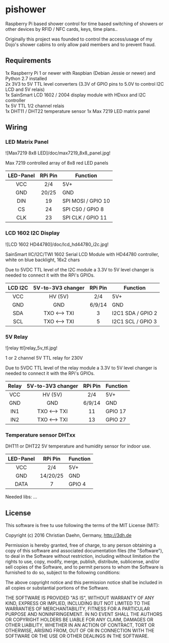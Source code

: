 # pishower

Raspberry Pi based shower control for time based switching of showers or other devices by RFID / NFC cards, keys, time plans..

Originally this project was founded to control the access/usage of my Dojo's shower cabins to only allow paid members and to prevent fraud.

## Requirements

1x Raspberry Pi 1 or newer with Raspbian (Debian Jessie or newer) and Python 2.7 installed  
2x 3V3 to 5V TTL level converters (3.3V of GPIO pins to 5.0V to control I2C LCD and 5V relais)  
1x SainSmart LCD 1602 / 2004 display module with HDxxx and I2C controller  
1x 5V TTL 1/2 channel relais  
1x DHT11 / DHT22 temperature sensor
1x Max 7219 LED matrix panel

## Wiring

### LED Matrix Panel

![Max7219 8x8 LED]/doc/max7219_8x8_panel.jpg!

Max 7219 controlled array of 8x8 red LED panels

| LED-Panel | RPi Pin | Function  |
|:---------:|:-------:|-----------|
|VCC        | 2/4     | 5V+       | 
|GND        | 20/25   | GND       |
|DIN        | 19      | SPI MOSI / GPIO 10 |
|CS         | 24      | SPI CS0 / GPIO 8 |
|CLK        | 23      | SPI CLK / GPIO 11 |

### LCD 1602 I2C Display

![LCD 1602 HD44780]/doc/lcd_hd44780_i2c.jpg!

SainSmart IIC/I2C/TWI 1602 Serial LCD Module with HD44780 controller, white on blue backlight, 16x2 chars

Due to 5VDC TTL level of the I2C module a 3.3V to 5V level changer is needed to connect it with the RPi's GPIOs.

| LCD I2C | 5V-to-3V3 changer | RPi Pin | Function |
|:-------:|:-----------------:|:-------:|----------|
|VCC      | HV (5V)           | 2/4     | 5V+      | 
|GND      | GND               | 6/9/14  | GND      |
|SDA      | TXO <--> TXI      | 3       | I2C1 SDA / GPIO 2 |
|SCL      | TXO <--> TXI      | 5       | I2C1 SCL / GPIO 3 |

### 5V Relay

![relay ttl]relay_5v_ttl.jpg!

1 or 2 channel 5V TTL relay for 230V

Due to 5VDC TTL level of the relay module a 3.3V to 5V level changer is needed to connect it with the RPi's GPIOs.

| Relay | 5V-to-3V3 changer | RPi Pin | Function |
|:-----:|:-----------------:|:-------:|----------|
|VCC    | HV (5V)           | 2/4     | 5V+      | 
|GND    | GND               | 6/9/14  | GND      |
|IN1    | TXO <--> TXI      | 11      | GPIO 17  |
|IN2    | TXO <--> TXI      | 13      | GPIO 27  |

### Temperature sensor DHTxx

DHT11 or DHT22 5V temperature and humidity sensor for indoor use.

| LED-Panel | RPi Pin  | Function  |
|:---------:|:--------:|-----------|
|VCC        | 2/4      | 5V+       | 
|GND        | 14/20/25 | GND       |
|DATA       | 7        | GPIO 4    |

Needed libs: ...


## License

This software is free tu use following the terms of the MIT License (MIT):

Copyright (c) 2016 Christian Daehn, Germany, http://3dh.de

Permission is hereby granted, free of charge, to any person obtaining a copy of this software and associated documentation files (the "Software"), to deal in the Software without restriction, including without limitation the rights to use, copy, modify, merge, publish, distribute, sublicense, and/or sell copies of the Software, and to permit persons to whom the Software is furnished to do so, subject to the following conditions:

The above copyright notice and this permission notice shall be included in all copies or substantial portions of the Software.

THE SOFTWARE IS PROVIDED "AS IS", WITHOUT WARRANTY OF ANY KIND, EXPRESS OR IMPLIED, INCLUDING BUT NOT LIMITED TO THE WARRANTIES OF MERCHANTABILITY, FITNESS FOR A PARTICULAR PURPOSE AND NONINFRINGEMENT. IN NO EVENT SHALL THE AUTHORS OR COPYRIGHT HOLDERS BE LIABLE FOR ANY CLAIM, DAMAGES OR OTHER LIABILITY, WHETHER IN AN ACTION OF CONTRACT, TORT OR OTHERWISE, ARISING FROM, OUT OF OR IN CONNECTION WITH THE SOFTWARE OR THE USE OR OTHER DEALINGS IN THE SOFTWARE.
